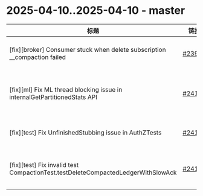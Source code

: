 # 2025-04-10..2025-04-10 - master
| 标题 | 链接 | 作者 | 标签 |
| - | :--: | :--: | - |
| [fix][broker] Consumer stuck when delete subscription __compaction failed | [#23980](https://github.com/apache/pulsar/pull/23980) | [@poorbarcode](https://github.com/poorbarcode) | `type/bug` `doc-not-needed` `release/3.0.12` `release/3.3.7` `release/4.0.5`  | 
| [fix][ml] Fix ML thread blocking issue in internalGetPartitionedStats API | [#24167](https://github.com/apache/pulsar/pull/24167) | [@dao-jun](https://github.com/dao-jun) | `type/bug` `doc-not-needed` `ready-to-test` `area/ML` `release/3.0.12` `release/3.3.7` `release/4.0.5`  | 
| [fix][test] Fix UnfinishedStubbing issue in AuthZTests | [#24165](https://github.com/apache/pulsar/pull/24165) | [@lhotari](https://github.com/lhotari) | `doc-not-needed` `ready-to-test` `release/3.0.12` `release/3.3.7` `release/4.0.5`  | 
| [fix][test] Fix invalid test CompactionTest.testDeleteCompactedLedgerWithSlowAck | [#24166](https://github.com/apache/pulsar/pull/24166) | [@lhotari](https://github.com/lhotari) | `area/test` `doc-not-needed` `ready-to-test` `release/3.0.12` `release/3.3.7` `release/4.0.5`  | 

